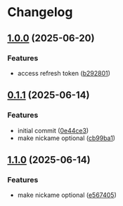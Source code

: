 # Changelog

## [1.0.0](https://github.com/MaxHerbs/tokens/compare/v0.1.1...v1.0.0) (2025-06-20)


### Features

* access refresh token ([b292801](https://github.com/MaxHerbs/tokens/commit/b292801d98ccc3cbc066dae1c7a0883ace0566a5))

## [0.1.1](https://github.com/MaxHerbs/tokens/compare/v0.1.0...v0.1.1) (2025-06-14)


### Features

* initial commit ([0e44ce3](https://github.com/MaxHerbs/tokens/commit/0e44ce395f7d1bd4c0bc0aa003ba5602f273a460))
* make nickame optional ([cb99ba1](https://github.com/MaxHerbs/tokens/commit/cb99ba1380da38e95bd4432d8d3ced219aa4459e))

## [1.1.0](https://github.com/MaxHerbs/tokens/compare/v1.0.2...v1.1.0) (2025-06-14)


### Features

* make nickame optional ([e567405](https://github.com/MaxHerbs/tokens/commit/e567405aeb0a62489fe702bfcc2136020b1c5973))
